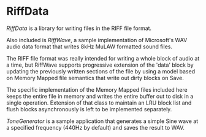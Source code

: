 # RiffData

*RiffData* is a library for writing files in the RIFF file format.

Also included is *RiffWave*, a sample implementation of Microsoft's 
WAV audio data format that writes 8kHz MuLAW formatted sound files.

The RIFF file format was really intended for writing a whole block of
audio at a time, but RiffWave supports progressive extension of the 
'data' block by updating the previously written sections of the file
by using a model based on Memory Mapped file semantics that write out
dirty blocks on Save.

The specific implementation of the Memory Mapped files included here
keeps the entire file in memory and writes the entire buffer out to 
disk in a single operation.  Extension of that class to maintain an LRU
block list and flush blocks asynchronously is left to be implemented
separately.

*ToneGenerator* is a sample application that generates a simple Sine
wave at a specified frequency (440Hz by default) and saves the result
to WAV.

